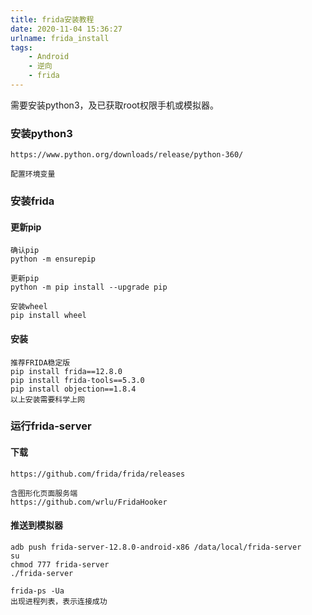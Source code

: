 ```yaml
---
title: frida安装教程
date: 2020-11-04 15:36:27
urlname: frida_install
tags:
    - Android
    - 逆向
    - frida
---
```


需要安装python3，及已获取root权限手机或模拟器。

<!-- more -->

### 安装python3

```
https://www.python.org/downloads/release/python-360/

配置环境变量
```

### 安装frida

#### 更新pip
```
确认pip
python -m ensurepip

更新pip
python -m pip install --upgrade pip

安装wheel
pip install wheel

```

#### 安装
```
推荐FRIDA稳定版
pip install frida==12.8.0
pip install frida-tools==5.3.0
pip install objection==1.8.4
以上安装需要科学上网
```

### 运行frida-server

#### 下载
```
https://github.com/frida/frida/releases

含图形化页面服务端
https://github.com/wrlu/FridaHooker

```

#### 推送到模拟器

```
adb push frida-server-12.8.0-android-x86 /data/local/frida-server
su
chmod 777 frida-server
./frida-server

```

```
frida-ps -Ua
出现进程列表，表示连接成功
```